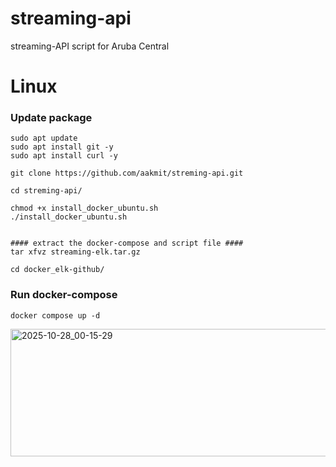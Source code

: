 # streaming-api
streaming-API script for Aruba Central

# **Linux** #
### Update package ###
```
sudo apt update 
sudo apt install git -y
sudo apt install curl -y

git clone https://github.com/aakmit/streming-api.git

cd streming-api/

chmod +x install_docker_ubuntu.sh
./install_docker_ubuntu.sh


#### extract the docker-compose and script file ####
tar xfvz streaming-elk.tar.gz

cd docker_elk-github/

```

### Run docker-compose  ###
```
docker compose up -d
```
<img width="1530" height="204" alt="2025-10-28_00-15-29" src="https://github.com/user-attachments/assets/1adab238-6ae5-4820-b912-2bc837b71eb2" />


